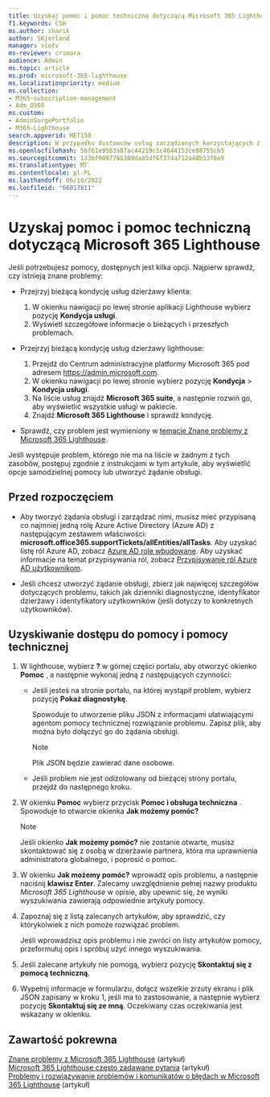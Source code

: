 ```yaml
---
title: Uzyskaj pomoc i pomoc techniczną dotyczącą Microsoft 365 Lighthouse
f1.keywords: CSH
ms.author: sharik
author: SKjerland
manager: scotv
ms-reviewer: crimora
audience: Admin
ms.topic: article
ms.prod: microsoft-365-lighthouse
ms.localizationpriority: medium
ms.collection:
- M365-subscription-management
- Adm_O365
ms.custom:
- AdminSurgePortfolio
- M365-Lighthouse
search.appverid: MET150
description: W przypadku dostawców usług zarządzanych korzystających z Microsoft 365 Lighthouse dowiedz się, jak uzyskać pomoc i pomoc techniczną.
ms.openlocfilehash: 5bf61e9563a87ac44219c1c4644153ce98755cb5
ms.sourcegitcommit: 133bf9097785309da45df6f374a712a48b33f8e9
ms.translationtype: MT
ms.contentlocale: pl-PL
ms.lasthandoff: 06/10/2022
ms.locfileid: "66017811"
---
```

# <a name="get-help-and-support-for-microsoft-365-lighthouse"></a>Uzyskaj pomoc i pomoc techniczną dotyczącą Microsoft 365 Lighthouse 

Jeśli potrzebujesz pomocy, dostępnych jest kilka opcji. Najpierw sprawdź, czy istnieją znane problemy:

- Przejrzyj bieżącą kondycję usług dzierżawy klienta:

    1. W okienku nawigacji po lewej stronie aplikacji Lighthouse wybierz pozycję **Kondycja usługi**. 
    2. Wyświetl szczegółowe informacje o bieżących i przeszłych problemach.

- Przejrzyj bieżącą kondycję usług dzierżawy lighthouse:

    1. Przejdź do Centrum administracyjne platformy Microsoft 365 pod adresem <a href="https://go.microsoft.com/fwlink/p/?linkid=2024339" target="_blank">https://admin.microsoft.com</a>.
    2. W okienku nawigacji po lewej stronie wybierz pozycję **Kondycja** >  **Kondycja usługi**.
    3. Na liście usług znajdź **Microsoft 365 suite**, a następnie rozwiń go, aby wyświetlić wszystkie usługi w pakiecie.
    4. Znajdź **Microsoft 365 Lighthouse** i sprawdź kondycję.

- Sprawdź, czy problem jest wymieniony w [temacie Znane problemy z Microsoft 365 Lighthouse](/office365/troubleshoot/microsoft-365-lighthouse/lighthouse-known-issues).

Jeśli występuje problem, którego nie ma na liście w żadnym z tych zasobów, postępuj zgodnie z instrukcjami w tym artykule, aby wyświetlić opcje samodzielnej pomocy lub utworzyć żądanie obsługi.

## <a name="before-you-begin"></a>Przed rozpoczęciem

- Aby tworzyć żądania obsługi i zarządzać nimi, musisz mieć przypisaną co najmniej jedną rolę Azure Active Directory (Azure AD) z następującym zestawem właściwości: **microsoft.office365.supportTickets/allEntities/allTasks**. Aby uzyskać listę ról Azure AD, zobacz [Azure AD role wbudowane](/azure/active-directory/roles/permissions-reference). Aby uzyskać informacje na temat przypisywania ról, zobacz [Przypisywanie ról Azure AD użytkownikom](/azure/active-directory/roles/manage-roles-portal).

- Jeśli chcesz utworzyć żądanie obsługi, zbierz jak najwięcej szczegółów dotyczących problemu, takich jak dzienniki diagnostyczne, identyfikator dzierżawy i identyfikatory użytkowników (jeśli dotyczy to konkretnych użytkowników).

## <a name="access-help-and-support"></a>Uzyskiwanie dostępu do pomocy i pomocy technicznej

1.  W lighthouse, wybierz **?** w górnej części portalu, aby otworzyć okienko **Pomoc** , a następnie wykonaj jedną z następujących czynności:
    
    -  Jeśli jesteś na stronie portalu, na której wystąpił problem, wybierz pozycję **Pokaż diagnostykę**.

        Spowoduje to utworzenie pliku JSON z informacjami ułatwiającymi agentom pomocy technicznej rozwiązanie problemu. Zapisz plik, aby można było dołączyć go do żądania obsługi.

        > [!NOTE]
        > Plik JSON będzie zawierać dane osobowe.

    -  Jeśli problem nie jest odizolowany od bieżącej strony portalu, przejdź do następnego kroku.

2.  W okienku **Pomoc** wybierz przycisk **Pomoc i obsługa techniczna** . Spowoduje to otwarcie okienka **Jak możemy pomóc?**

    > [!NOTE]
    > Jeśli okienko **Jak możemy pomóc?** nie zostanie otwarte, musisz skontaktować się z osobą w dzierżawie partnera, która ma uprawnienia administratora globalnego, i poprosić o pomoc.

3.  W okienku **Jak możemy pomóc?** wprowadź opis problemu, a następnie naciśnij **klawisz Enter**. Zalecamy uwzględnienie pełnej nazwy produktu *Microsoft 365 Lighthouse* w opisie, aby upewnić się, że wyniki wyszukiwania zawierają odpowiednie artykuły pomocy.

4.  Zapoznaj się z listą zalecanych artykułów, aby sprawdzić, czy którykolwiek z nich pomoże rozwiązać problem.

    Jeśli wprowadzisz opis problemu i nie zwróci on listy artykułów pomocy, przeformułuj opis i spróbuj użyć innego wyszukiwania.

5.  Jeśli zalecane artykuły nie pomogą, wybierz pozycję **Skontaktuj się z pomocą techniczną**.

6.  Wypełnij informacje w formularzu, dołącz wszelkie zrzuty ekranu i plik JSON zapisany w kroku&nbsp;1, jeśli ma to zastosowanie, a następnie wybierz pozycję **Skontaktuj się ze mną**. Oczekiwany czas oczekiwania jest wskazany w okienku.

## <a name="related-content"></a>Zawartość pokrewna

[Znane problemy z Microsoft 365 Lighthouse](m365-lighthouse-known-issues.md) (artykuł)\
[Microsoft 365 Lighthouse często zadawane pytania](m365-lighthouse-faq.yml) (artykuł)\
[Problemy i rozwiązywanie problemów i komunikatów o błędach w Microsoft 365 Lighthouse](m365-lighthouse-troubleshoot.md) (artykuł)